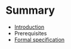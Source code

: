 # Summary

* [Introduction](introduction.md)
* Prerequisites
* [Formal specification](formal_specification.md)

